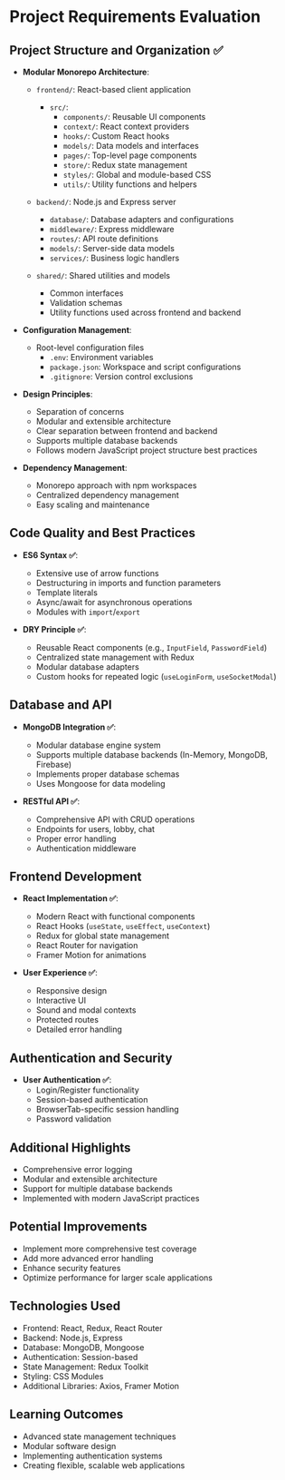 # Project Requirements Evaluation

## Project Structure and Organization ✅
- **Modular Monorepo Architecture**:
  - `frontend/`: React-based client application
    - `src/`: 
      - `components/`: Reusable UI components
      - `context/`: React context providers
      - `hooks/`: Custom React hooks
      - `models/`: Data models and interfaces
      - `pages/`: Top-level page components
      - `store/`: Redux state management
      - `styles/`: Global and module-based CSS
      - `utils/`: Utility functions and helpers

  - `backend/`: Node.js and Express server
    - `database/`: Database adapters and configurations
    - `middleware/`: Express middleware
    - `routes/`: API route definitions
    - `models/`: Server-side data models
    - `services/`: Business logic handlers

  - `shared/`: Shared utilities and models
    - Common interfaces
    - Validation schemas
    - Utility functions used across frontend and backend

- **Configuration Management**:
  - Root-level configuration files
    - `.env`: Environment variables
    - `package.json`: Workspace and script configurations
    - `.gitignore`: Version control exclusions

- **Design Principles**:
  - Separation of concerns
  - Modular and extensible architecture
  - Clear separation between frontend and backend
  - Supports multiple database backends
  - Follows modern JavaScript project structure best practices

- **Dependency Management**:
  - Monorepo approach with npm workspaces
  - Centralized dependency management
  - Easy scaling and maintenance

  
## Code Quality and Best Practices
- **ES6 Syntax ✅**: 
  - Extensive use of arrow functions
  - Destructuring in imports and function parameters
  - Template literals
  - Async/await for asynchronous operations
  - Modules with `import`/`export`

- **DRY Principle ✅**:
  - Reusable React components (e.g., `InputField`, `PasswordField`)
  - Centralized state management with Redux
  - Modular database adapters
  - Custom hooks for repeated logic (`useLoginForm`, `useSocketModal`)

## Database and API
- **MongoDB Integration ✅**:
  - Modular database engine system
  - Supports multiple database backends (In-Memory, MongoDB, Firebase)
  - Implements proper database schemas
  - Uses Mongoose for data modeling

- **RESTful API ✅**:
  - Comprehensive API with CRUD operations
  - Endpoints for users, lobby, chat
  - Proper error handling
  - Authentication middleware

## Frontend Development
- **React Implementation ✅**:
  - Modern React with functional components
  - React Hooks (`useState`, `useEffect`, `useContext`)
  - Redux for global state management
  - React Router for navigation
  - Framer Motion for animations

- **User Experience ✅**:
  - Responsive design
  - Interactive UI
  - Sound and modal contexts
  - Protected routes
  - Detailed error handling

## Authentication and Security
- **User Authentication ✅**:
  - Login/Register functionality
  - Session-based authentication
  - BrowserTab-specific session handling
  - Password validation

## Additional Highlights
- Comprehensive error logging
- Modular and extensible architecture
- Support for multiple database backends
- Implemented with modern JavaScript practices

## Potential Improvements
- Implement more comprehensive test coverage
- Add more advanced error handling
- Enhance security features
- Optimize performance for larger scale applications

## Technologies Used
- Frontend: React, Redux, React Router
- Backend: Node.js, Express
- Database: MongoDB, Mongoose
- Authentication: Session-based
- State Management: Redux Toolkit
- Styling: CSS Modules
- Additional Libraries: Axios, Framer Motion

## Learning Outcomes
- Advanced state management techniques
- Modular software design
- Implementing authentication systems
- Creating flexible, scalable web applications
